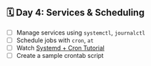 ## 🗓️ Day 4: Services & Scheduling
- [ ] Manage services using `systemctl`, `journalctl`
- [ ] Schedule jobs with `cron`, `at`
- [ ] Watch [Systemd + Cron Tutorial](https://www.youtube.com/watch?v=QcF_qdTfxII)
- [ ] Create a sample crontab script
